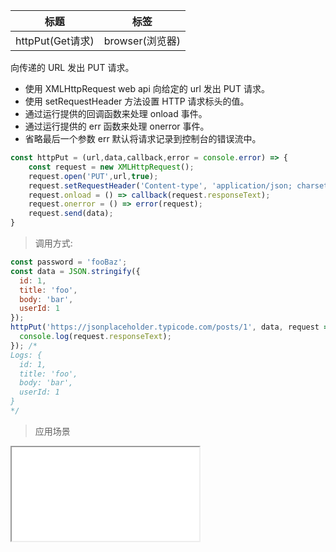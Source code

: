 |  标题   | 标签  |
|  ----  | ----  |
| httpPut(Get请求) | browser(浏览器) |

向传递的 URL 发出 PUT 请求。

* 使用 XMLHttpRequest web api 向给定的 url 发出 PUT 请求。
* 使用 setRequestHeader 方法设置 HTTP 请求标头的值。
* 通过运行提供的回调函数来处理 onload 事件。
* 通过运行提供的 err 函数来处理 onerror 事件。
* 省略最后一个参数 err 默认将请求记录到控制台的错误流中。

```js
const httpPut = (url,data,callback,error = console.error) => {
    const request = new XMLHttpRequest();
    request.open('PUT',url,true);
    request.setRequestHeader('Content-type', 'application/json; charset=utf-8');
    request.onload = () => callback(request.responseText);
    request.onerror = () => error(request);
    request.send(data);
}
```

> 调用方式:

```js
const password = 'fooBaz';
const data = JSON.stringify({
  id: 1,
  title: 'foo',
  body: 'bar',
  userId: 1
});
httpPut('https://jsonplaceholder.typicode.com/posts/1', data, request => {
  console.log(request.responseText);
}); /*
Logs: {
  id: 1,
  title: 'foo',
  body: 'bar',
  userId: 1
}
*/
```

> 应用场景

<iframe src="codes/javascript/html/httpPut.html"></iframe>





















